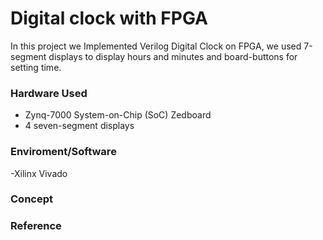 # Digital clock with FPGA #

In this project we Implemented Verilog Digital Clock on FPGA, we used 7-segment displays to display hours and minutes and board-buttons for
setting time.

### Hardware Used
- Zynq-7000 System-on-Chip (SoC) Zedboard
- 4 seven-segment displays

### Enviroment/Software
-Xilinx Vivado

### Concept


### Reference
